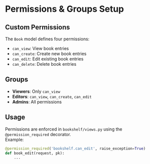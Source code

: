 # Permissions & Groups Setup

## Custom Permissions
The `Book` model defines four permissions:
- `can_view`: View book entries
- `can_create`: Create new book entries
- `can_edit`: Edit existing book entries
- `can_delete`: Delete book entries

## Groups
- **Viewers**: Only `can_view`
- **Editors**: `can_view`, `can_create`, `can_edit`
- **Admins**: All permissions

## Usage
Permissions are enforced in `bookshelf/views.py` using the `@permission_required` decorator.  
Example:
```python
@permission_required('bookshelf.can_edit', raise_exception=True)
def book_edit(request, pk):
    ...
